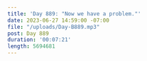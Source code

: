 ```yaml
---
title: 'Day 889: "Now we have a problem."'
date: 2023-06-27 14:59:00 -07:00
file: "/uploads/Day-B889.mp3"
post: Day 889
duration: '00:07:21'
length: 5694681
---
```


